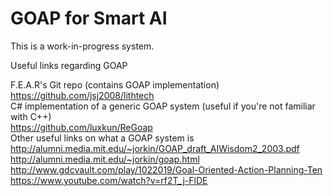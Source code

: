# GOAP for Smart AI

This is a work-in-progress system.

Useful links regarding GOAP<br>

F.E.A.R's Git repo (contains GOAP implementation) <br>
https://github.com/jsj2008/lithtech <br>
C# implementation of a generic GOAP system (useful if you're not familiar with C++)  <br>
https://github.com/luxkun/ReGoap <br>
Other useful links on what a GOAP system is<br>
http://alumni.media.mit.edu/~jorkin/GOAP_draft_AIWisdom2_2003.pdf <br>
http://alumni.media.mit.edu/~jorkin/goap.html <br>
http://www.gdcvault.com/play/1022019/Goal-Oriented-Action-Planning-Ten <br>
https://www.youtube.com/watch?v=rf2T_j-FlDE <br>
